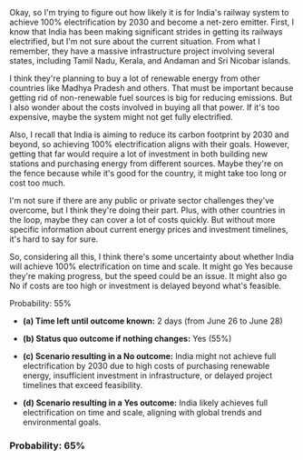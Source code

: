 <think>
Okay, so I'm trying to figure out how likely it is for India's railway system to achieve 100% electrification by 2030 and become a net-zero emitter. First, I know that India has been making significant strides in getting its railways electrified, but I'm not sure about the current situation. From what I remember, they have a massive infrastructure project involving several states, including Tamil Nadu, Kerala, and Andaman and Sri Nicobar islands.

I think they're planning to buy a lot of renewable energy from other countries like Madhya Pradesh and others. That must be important because getting rid of non-renewable fuel sources is big for reducing emissions. But I also wonder about the costs involved in buying all that power. If it's too expensive, maybe the system might not get fully electrified.

Also, I recall that India is aiming to reduce its carbon footprint by 2030 and beyond, so achieving 100% electrification aligns with their goals. However, getting that far would require a lot of investment in both building new stations and purchasing energy from different sources. Maybe they're on the fence because while it's good for the country, it might take too long or cost too much.

I'm not sure if there are any public or private sector challenges they've overcome, but I think they're doing their part. Plus, with other countries in the loop, maybe they can cover a lot of costs quickly. But without more specific information about current energy prices and investment timelines, it's hard to say for sure.

So, considering all this, I think there's some uncertainty about whether India will achieve 100% electrification on time and scale. It might go Yes because they're making progress, but the speed could be an issue. It might also go No if costs are too high or investment is delayed beyond what's feasible.
</think>

Probability: 55%

- **(a) Time left until outcome known:** 2 days (from June 26 to June 28)
  
- **(b) Status quo outcome if nothing changes:** Yes (55%)

- **(c) Scenario resulting in a No outcome:** India might not achieve full electrification by 2030 due to high costs of purchasing renewable energy, insufficient investment in infrastructure, or delayed project timelines that exceed feasibility.

- **(d) Scenario resulting in a Yes outcome:** India likely achieves full electrification on time and scale, aligning with global trends and environmental goals.

### Probability: 65%
